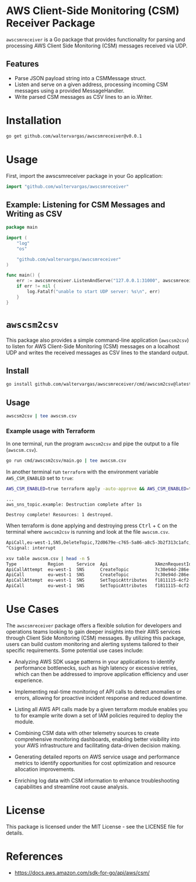 # AWS Client-Side Monitoring (CSM) Receiver Package

`awscsmreceiver` is a Go package that provides functionality for parsing and
processing AWS Client Side Monitoring (CSM) messages received via UDP. 

## Features

- Parse JSON payload string into a CSMMessage struct.
- Listen and serve on a given address, processing incoming CSM messages using a provided MessageHandler.
- Write parsed CSM messages as CSV lines to an io.Writer.

# Installation

```sh
go get github.com/waltervargas/awscsmreceiver@v0.0.1
```

# Usage

First, import the awscsmreceiver package in your Go application:

```go
import "github.com/waltervargas/awscsmreceiver"
```

## Example: Listening for CSM Messages and Writing as CSV

```go
package main

import (
	"log"
	"os"

	"github.com/waltervargas/awscsmreceiver"
)

func main() {
	err := awscsmreceiver.ListenAndServe("127.0.0.1:31000", awscsmreceiver.WriteCSV(os.Stdout))
	if err != nil {
		log.Fatalf("unable to start UDP server: %s\n", err)
	}
}
```

# `awscsm2csv`

This package also provides a simple command-line application (`awscsm2csv`) to
listen for AWS Client-Side Monitoring (CSM) messages on a localhost UDP and
writes the received messages as CSV lines to the standard output.

## Install

```sh
go install github.com/waltervargas/awscsmreceiver/cmd/awscsm2csv@latest
```

## Usage

```sh
awscsm2csv | tee awscsm.csv
```

### Example usage with Terraform

In one terminal, run the program `awscsm2csv` and pipe the output to a file (`awscsm.csv`).
```sh
go run cmd/awscsm2csv/main.go | tee awscsm.csv
```

In another terminal run `terraform` with the environment variable `AWS_CSM_ENABLED` set to `true`: 
```sh
AWS_CSM_ENABLED=true terraform apply -auto-approve && AWS_CSM_ENABLED=true terraform destroy -auto-approve
```

```hcl
...
aws_sns_topic.example: Destruction complete after 1s

Destroy complete! Resources: 1 destroyed.
```

When terraform is done applying and destroying press <kbd>Ctrl</kbd> +
<kbd>C</kbd> on the terminal where `awscsm2csv` is running and look at the file `awscsm.csv`.
```sh
ApiCall,eu-west-1,SNS,DeleteTopic,72d0679e-c765-5a86-a8c5-3b2f313c1afc,1,272,1681388569581,0,0,200,0
^Csignal: interrupt
```
```sh
xsv table awscsm.csv | head -n 5 
Type            Region     Service  Api                  XAmznRequestId                        Attempts  Latency  Timestamp      Version  HttpStatusCode  FinalHttpStatusCode  MaxRetriesExceeded
ApiCallAttempt  eu-west-1  SNS      CreateTopic          7c30e94d-286e-5065-b5f8-b5fcde3bc555  0         0        1681388566036  1        200             0                    0
ApiCall         eu-west-1  SNS      CreateTopic          7c30e94d-286e-5065-b5f8-b5fcde3bc555  1         288      1681388566036  0        0               200                  0
ApiCallAttempt  eu-west-1  SNS      SetTopicAttributes   f1811115-4cf2-5bc8-9c0c-4da4baa41ef8  0         0        1681388566091  1        200             0                    0
ApiCall         eu-west-1  SNS      SetTopicAttributes   f1811115-4cf2-5bc8-9c0c-4da4baa41ef8  1         54       1681388566091  0        0               200                  0
```

# Use Cases

The `awscsmreceiver` package offers a flexible solution for developers and
operations teams looking to gain deeper insights into their AWS services through
Client Side Monitoring (CSM) messages. By utilizing this package, users can
build custom monitoring and alerting systems tailored to their specific
requirements. Some potential use cases include:

- Analyzing AWS SDK usage patterns in your applications to identify performance
  bottlenecks, such as high latency or excessive retries, which can then be
  addressed to improve application efficiency and user experience.

- Implementing real-time monitoring of API calls to detect anomalies or errors,
  allowing for proactive incident response and reduced downtime.

- Listing all AWS API calls made by a given terraform module enables you to for
  example write down a set of IAM policies required to deploy the module.
    
- Combining CSM data with other telemetry sources to create comprehensive
  monitoring dashboards, enabling better visibility into your AWS infrastructure
  and facilitating data-driven decision making.

- Generating detailed reports on AWS service usage and performance metrics to
  identify opportunities for cost optimization and resource allocation
  improvements.

- Enriching log data with CSM information to enhance troubleshooting
  capabilities and streamline root cause analysis.

# License

This package is licensed under the MIT License - see the LICENSE file for details.

# References

- https://docs.aws.amazon.com/sdk-for-go/api/aws/csm/
